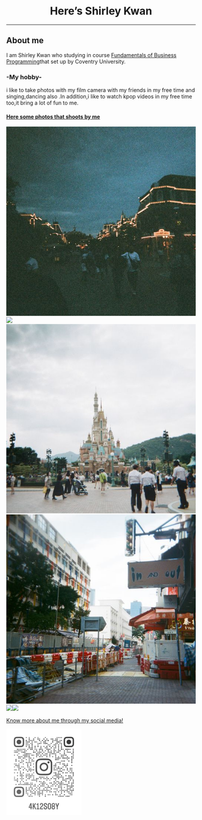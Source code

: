 <html lang="en">
<head>
<body>
<h1 style="text-align:center;">Here’s Shirley Kwan</h1>
<hr>
<h2>About me</h2>
<p>I am Shirley Kwan who studying in course <a href="https://www5.scope.edu/programmes/bachelors-degree-top-up/bsc-hons-information-technology-business">Fundamentals of Business Programming</a>that set up by Coventry University.</p>
 <h3>-My hobby-</h3>
 <p>i like to take photos with my film camera with my friends in my free time and singing,dancing also .In addition,i like to watch kpop videos in my free time too,it bring a lot of fun to me.</P>
 <h4><u>Here some photos that shoots by me<u></h4>

  <img src="IMG_5246.jpg" ><img src="IMG_5344.jpg">
 <img src="IMG_5243.jpg" ><img src="IMG_5240.jpg">
 <img src="000033160016.jpg" ><img src="000033160011.jpg">


<p>Know more about me through my social media!</p>
<a href="https://www.instagram.com/4k12s08y/"><img src="instagramicon.png" alt=“my instagram” width="200" ,heigh="200" ></a>
<a aria-label="Chat on WhatsApp" href="https://wa.me/5545”9488> <img alt="Chat on WhatsApp" src="WhatsAppButtonGreenLarge.png" /> </a>

 
</head>
</body>
</html>
